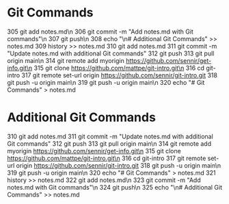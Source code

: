 # Git Commands
  305  git add notes.md\n
  306  git commit -m "Add notes.md with Git commands"\n
  307  git push\n
  308  echo "\n# Additional Git Commands" >> notes.md
  309  history >> notes.md
  310  git add notes.md
  311  git commit -m "Update notes.md with additional Git commands"
  312  git push
  313  git pull origin main\n
  314  git remote add myorigin https://github.com/sennir/get-info.git\n
  315  git clone https://github.com/mattpe/git-intro.git\n
  316  cd git-intro
  317  git remote set-url origin https://github.com/sennir/git-intro.git
  318  git push -u origin main\n
  319  git push -u origin main\n
  320  echo "# Git Commands" > notes.md

# Additional Git Commands
  310  git add notes.md
  311  git commit -m "Update notes.md with additional Git commands"
  312  git push
  313  git pull origin main\n
  314  git remote add myorigin https://github.com/sennir/get-info.git\n
  315  git clone https://github.com/mattpe/git-intro.git\n
  316  cd git-intro
  317  git remote set-url origin https://github.com/sennir/git-intro.git
  318  git push -u origin main\n
  319  git push -u origin main\n
  320  echo "# Git Commands" > notes.md
  321  history >> notes.md
  322  git add notes.md\n
  323  git commit -m "Add notes.md with Git commands"\n
  324  git push\n
  325  echo "\n# Additional Git Commands" >> notes.md
